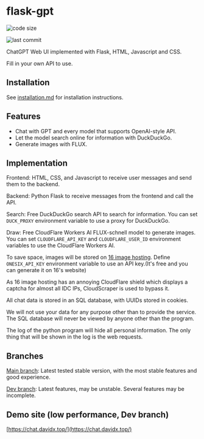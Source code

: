 # flask-gpt

![code size](https://img.shields.io/github/languages/code-size/Davidasx/flask-gpt)

![last commit](https://img.shields.io/github/last-commit/Davidasx/flask-gpt)

ChatGPT Web UI implemented with Flask, HTML, Javascript and CSS.

Fill in your own API to use.

## Installation

See [installation.md](installation.md) for installation instructions.

## Features

- Chat with GPT and every model that supports OpenAI-style API.
- Let the model search online for information with DuckDuckGo.
- Generate images with FLUX.

## Implementation

Frontend: HTML, CSS, and Javascript to receive user messages and send them to the backend.

Backend: Python Flask to receive messages from the frontend and call the API.

Search: Free DuckDuckGo search API to search for information. You can set `DUCK_PROXY` environment variable to use a proxy for DuckDuckGo.

Draw: Free CloudFlare Workers AI FLUX-schnell model to generate images. You can set `CLOUDFLARE_API_KEY` and `CLOUDFLARE_USER_ID` environment variables to use the CloudFlare Workers AI.

To save space, images will be stored on [16 image hosting](https://111666.best/). Define `ONESIX_API_KEY` environment variable to use an API key.(It's free and you can generate it on 16's website)

As 16 image hosting has an annoying CloudFlare shield which displays a captcha for almost all IDC IPs, CloudScraper is used to bypass it.

All chat data is stored in an SQL database, with UUIDs stored in cookies.

We will not use your data for any purpose other than to provide the service. The SQL database will never be viewed by anyone other than the program.

The log of the python program will hide all personal information. The only thing that will be shown in the log is the web requests.

## Branches

[Main branch](https://github.com/Davidasx/flask-gpt/tree/main): Latest tested stable version, with the most stable features and good experience.

[Dev branch](https://github.com/Davidasx/flask-gpt/tree/dev): Latest features, may be unstable. Several features may be incomplete.

## Demo site (low performance, Dev branch)

[https://chat.davidx.top/](https://chat.davidx.top/)
